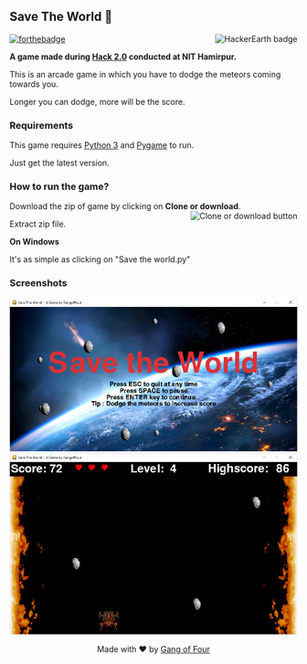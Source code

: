 ## Save The World 🎲

[![forthebadge](http://forthebadge.com/images/badges/made-with-python.svg)](http://forthebadge.com)
<a href="https://www.hackerearth.com" target="_blank"><img align="right" src="https://hackerearth.global.ssl.fastly.net/static/hackerearth/images/badge/HE_badge_on_light.png" alt="HackerEarth badge"></a>

**A game made during [Hack 2.0] conducted at NIT Hamirpur.**

This is an arcade game in which you have to dodge the meteors coming towards you.

Longer you can dodge, more will be the score.

### Requirements
This game requires [Python 3] and [Pygame] to run.

Just get the latest version.

### How to run the game?
Download the zip of game by clicking on **Clone or download**. <img align="right" src="https://help.github.com/assets/images/help/repository/clone-repo-clone-url-button.png" alt = "Clone or download button">

Extract zip file.

**On Windows** 

It's as simple as clicking on "Save the world.py"

### Screenshots
![startimage](screenshots/startImage.png)
![gameplay](screenshots/gameplay.png)

<p align = "center"> Made with ❤ by <a href="https://hack2nith.hackerearth.com/sprints/hack-20/dashboard/15f7a6c/team/">Gang of Four </a></p>



[Hack 2.0]: https://hack2nith.hackerearth.com/ "HACK 2.0 Website"
[Python 3]: https://www.python.org/
[Pygame]: https://www.pygame.org/
